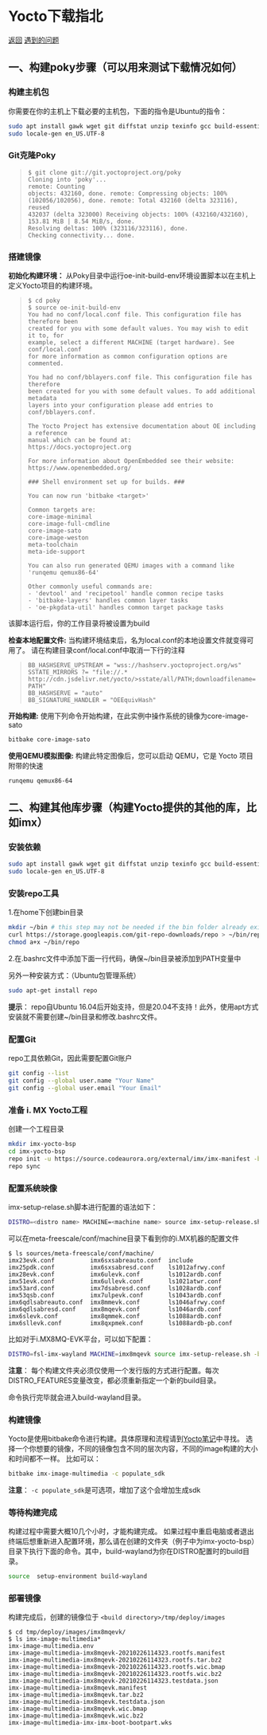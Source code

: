 # Yocto下载指北

[返回](./note.md)
[遇到的问题](./Problem/Index.md)

## 一、构建poky步骤（可以用来测试下载情况如何）

### 构建主机包

你需要在你的主机上下载必要的主机包，下面的指令是Ubuntu的指令：

```bash
sudo apt install gawk wget git diffstat unzip texinfo gcc build-essential chrpath socat cpio python3 python3-pip python3-pexpect xz-utils debianutils iputils-ping python3-git python3-jinja2 python3-subunit zstd liblz4-tool file locales libacl1
sudo locale-gen en_US.UTF-8
```

### Git克隆Poky

> ```$ git clone git://git.yoctoproject.org/poky```  
> ```Cloning into 'poky'...```  
> ```remote: Counting```  
> ```objects: 432160, done. remote: Compressing objects: 100%```  
> ```(102056/102056), done. remote: Total 432160 (delta 323116), reused```  
> ```432037 (delta 323000) Receiving objects: 100% (432160/432160), 153.81 MiB | 8.54 MiB/s, done.```  
> ```Resolving deltas: 100% (323116/323116), done.```  
> ```Checking connectivity... done.```

### 搭建镜像

**初始化构建环境：** 从Poky目录中运行oe-init-build-env环境设置脚本以在主机上定义Yocto项目的构建环境。

> ```$ cd poky```  
> ```$ source oe-init-build-env```  
> ```You had no conf/local.conf file. This configuration file has therefore been```  
> ```created for you with some default values. You may wish to edit it to, for```  
> ```example, select a different MACHINE (target hardware). See conf/local.conf```  
> ```for more information as common configuration options are commented.```
>
> ```You had no conf/bblayers.conf file. This configuration file has therefore```  
> ```been created for you with some default values. To add additional metadata```  
> ```layers into your configuration please add entries to conf/bblayers.conf.```
>
> ```The Yocto Project has extensive documentation about OE including a reference```  
> ```manual which can be found at:```  
> ```https://docs.yoctoproject.org```
>
> ```For more information about OpenEmbedded see their website:```  
> ```https://www.openembedded.org/```  
>
> ```### Shell environment set up for builds. ###```
>
> ```You can now run 'bitbake <target>'```
>
> ```Common targets are:```  
> ```core-image-minimal```  
> ```core-image-full-cmdline```  
> ```core-image-sato```  
> ```core-image-weston```  
> ```meta-toolchain```  
> ```meta-ide-support```
>
> ```You can also run generated QEMU images with a command like 'runqemu qemux86-64'```
>
> ```Other commonly useful commands are:```  
> ```- 'devtool' and 'recipetool' handle common recipe tasks```  
> ```- 'bitbake-layers' handles common layer tasks```  
> ```- 'oe-pkgdata-util' handles common target package tasks```

该脚本运行后，你的工作目录将被设置为build

**检查本地配置文件:** 当构建环境结束后，名为local.conf的本地设置文件就变得可用了。
请在构建目录conf/local.conf中取消一下行的注释
>```BB_HASHSERVE_UPSTREAM = "wss://hashserv.yoctoproject.org/ws"```  
>```SSTATE_MIRRORS ?= "file://.* http://cdn.jsdelivr.net/yocto/>sstate/all/PATH;downloadfilename=PATH"```  
>```BB_HASHSERVE = "auto"```  
>```BB_SIGNATURE_HANDLER = "OEEquivHash"```

**开始构建:** 使用下列命令开始构建，在此实例中操作系统的镜像为core-image-sato

```bash
bitbake core-image-sato
```

**使用QEMU模拟图像:** 构建此特定图像后，您可以启动 QEMU，它是 Yocto 项目附带的快速

```bash
runqemu qemux86-64
```

## 二、构建其他库步骤（构建Yocto提供的其他的库，比如imx）

### 安装依赖

```bash
sudo apt install gawk wget git diffstat unzip texinfo gcc build-essential chrpath socat cpio python3 python3-pip python3-pexpect xz-utils debianutils iputils-ping python3-git python3-jinja2 python3-subunit zstd liblz4-tool file locales libacl1
sudo locale-gen en_US.UTF-8
```

### 安装repo工具

1.在home下创建bin目录

```bash
mkdir ~/bin # this step may not be needed if the bin folder already exists
curl https://storage.googleapis.com/git-repo-downloads/repo > ~/bin/repo
chmod a+x ~/bin/repo
```

2.在.bashrc文件中添加下面一行代码，确保~/bin目录被添加到PATH变量中

另外一种安装方式：（Ubuntu包管理系统）

```bash
sudo apt-get install repo
```

**提示**：
repo自Ubuntu 16.04后开始支持，但是20.04不支持！此外，使用apt方式安装就不需要创建~/bin目录和修改.bashrc文件。

### 配置Git

repo工具依赖Git，因此需要配置Git账户

```bash
git config --list
git config --global user.name "Your Name"
git config --global user.email "Your Email"
```

### 准备 i. MX Yocto工程

创建一个工程目录

```bash
mkdir imx-yocto-bsp
cd imx-yocto-bsp
repo init -u https://source.codeaurora.org/external/imx/imx-manifest -b imx-linux-zeus -m imx-5.4.47-2.2.0.xml
repo sync
```

### 配置系统映像

imx-setup-relase.sh脚本进行配置的语法如下：

```bash
DISTRO=<distro name> MACHINE=<machine name> source imx-setup-release.sh -b <build dir>
```

可以在meta-freescale/conf/machine目录下看到你的i.MX机器的配置文件

```command
$ ls sources/meta-freescale/conf/machine/
imx23evk.conf          imx6sxsabreauto.conf  include
imx25pdk.conf          imx6sxsabresd.conf    ls1012afrwy.conf
imx28evk.conf          imx6ulevk.conf        ls1012ardb.conf
imx51evk.conf          imx6ullevk.conf       ls1021atwr.conf
imx53ard.conf          imx7dsabresd.conf     ls1028ardb.conf
imx53qsb.conf          imx7ulpevk.conf       ls1043ardb.conf
imx6qdlsabreauto.conf  imx8mmevk.conf        ls1046afrwy.conf
imx6qdlsabresd.conf    imx8mqevk.conf        ls1046ardb.conf
imx6slevk.conf         imx8qmmek.conf        ls1088ardb.conf
imx6sllevk.conf        imx8qxpmek.conf       ls1088ardb-pb.conf
```

比如对于i.MX8MQ-EVK平台，可以如下配置：

```bash
DISTRO=fsl-imx-wayland MACHINE=imx8mqevk source imx-setup-release.sh -b build-wayland
```

**注意**：
每个构建文件夹必须仅使用一个发行版的方式进行配置。每次DISTRO_FEATURES变量改变，都必须重新指定一个新的build目录。

命令执行完毕就会进入build-wayland目录。

### 构建镜像

Yocto是使用bitbake命令进行构建。具体原理和流程请到[Yocto笔记](./note.md)中寻找。
选择一个你想要的镜像，不同的镜像包含不同的层次内容，不同的image构建的大小和时间都不一样。
比如可以：

```bash
bitbake imx-image-multimedia -c populate_sdk
```

**注意**：
`-c populate_sdk`是可选项，增加了这个会增加生成sdk

### 等待构建完成

构建过程中需要大概10几个小时，才能构建完成。
如果过程中重启电脑或者退出终端后想重新进入配置环境，那么请在创建的文件夹（例子中为imx-yocto-bsp）目录下执行下面的命令。其中，build-wayland为你在DISTRO配置时的build目录。

```bash
source  setup-environment build-wayland
```

### 部署镜像

构建完成后，创建的镜像位于 `<build directory>/tmp/deploy/images`

```command
$ cd tmp/deploy/images/imx8mqevk/
$ ls imx-image-multimedia*
imx-image-multimedia.env
imx-image-multimedia-imx8mqevk-20210226114323.rootfs.manifest
imx-image-multimedia-imx8mqevk-20210226114323.rootfs.tar.bz2
imx-image-multimedia-imx8mqevk-20210226114323.rootfs.wic.bmap
imx-image-multimedia-imx8mqevk-20210226114323.rootfs.wic.bz2
imx-image-multimedia-imx8mqevk-20210226114323.testdata.json
imx-image-multimedia-imx8mqevk.manifest
imx-image-multimedia-imx8mqevk.tar.bz2
imx-image-multimedia-imx8mqevk.testdata.json
imx-image-multimedia-imx8mqevk.wic.bmap
imx-image-multimedia-imx8mqevk.wic.bz2
imx-image-multimedia-imx-imx-boot-bootpart.wks
```
